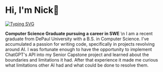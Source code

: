 # Hi, I'm Nick👋

<a href="https://git.io/typing-svg"><img src="https://readme-typing-svg.demolab.com?font=Fira+Code&pause=1000&color=A623E1&center=true&width=435&lines=Computer+Science+Graduate;Pursuing+SWE+Career;Learning+new+things+%26+improving" alt="Typing SVG" /></a>

**Computer Science Graduate pursuing a career in SWE**
\n
I am a recent graduate from DePaul University with a B.S. in Computer Science.
I've accumulated a passion for writing code, specifically in projects revolving around AI.
I was fortunate enough to have the opportunity to implement ChatGPT's API into
my Senior Capstone project and learned about the boundaries and limitations it had.
After that experience it made me curious what limitations other AI had
and what could be done to resolve them.


